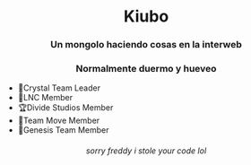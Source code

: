 <h1 align="center">Kiubo</h1>
<h3 align="center">Un mongolo haciendo cosas en la interweb</h3>

<h3 align="center">Normalmente duermo y hueveo</h3>

- 💎Crystal Team Leader
- 🤠LNC Member
- 🏆Divide Studios Member
- 🌴Team Move Member
- 💠Genesis Team Member

<h6 align="center">sorry freddy i stole your code lol</h6>

<!--
**Zartex3/zartex3** is a ✨ _special_ ✨ repository because its `README.md` (this file) appears on your GitHub profile.

Here are some ideas to get you started:

- 🔭 I’m currently working on ...
- 🌱 I’m currently learning ...
- 👯 I’m looking to collaborate on ...
- 🤔 I’m looking for help with ...
- 💬 Ask me about ...
- 📫 How to reach me: ...
- 😄 Pronouns: ...
- ⚡ Fun fact: ...
-->
